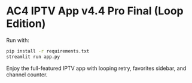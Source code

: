 # AC4 IPTV App v4.4 Pro Final (Loop Edition)

Run with:

```bash
pip install -r requirements.txt
streamlit run app.py
```

Enjoy the full-featured IPTV app with looping retry, favorites sidebar, and channel counter.
